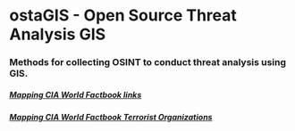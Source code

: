 # ostaGIS - Open Source Threat Analysis GIS
### Methods for collecting OSINT to conduct threat analysis using GIS.

##### [Mapping CIA World Factbook links](CIA_world_fact_book_scraping/README.md)
##### [Mapping CIA World Factbook Terrorist Organizations](mapping_t_orgs/README.md)
